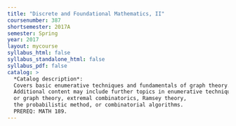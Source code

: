 ```yaml
---
title: "Discrete and Foundational Mathematics, II"
coursenumber: 387
shortsemester: 2017A
semester: Spring
year: 2017
layout: mycourse
syllabus_html: false
syllabus_standalone_html: false
syllabus_pdf: false
catalog: >
  *Catalog description*:
  Covers basic enumerative techniques and fundamentals of graph theory.
  Additional content may include further topics in enumerative techniques
  or graph theory, extremal combinatorics, Ramsey theory,
  the probabilistic method, or combinatorial algorithms.
  PREREQ: MATH 189.
---
```

